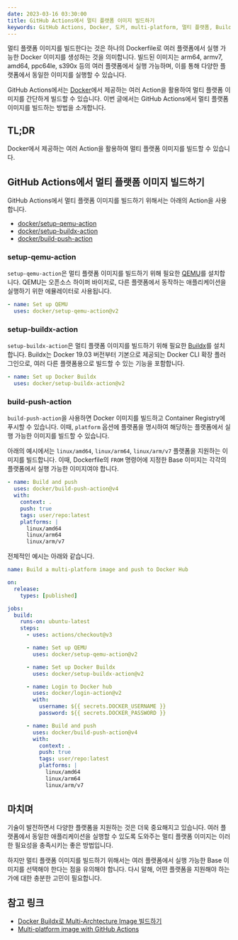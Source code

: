 ```yaml
---
date: 2023-03-16 03:30:00
title: GitHub Actions에서 멀티 플랫폼 이미지 빌드하기
keywords: GitHub Actions, Docker, 도커, multi-platform, 멀티 플랫폼, Buildx, QEMU
---
```


멀티 플랫폼 이미지를 빌드한다는 것은 하나의 Dockerfile로 여러 플랫폼에서 실행 가능한 Docker 이미지를 생성하는 것을 의미합니다.
빌드된 이미지는 arm64, armv7, amd64, ppc64le, s390x 등의 여러 플랫폼에서 실행 가능하며, 이를 통해 다양한 플랫폼에서 동일한 이미지를 실행할 수 있습니다.

GitHub Actions에서는 [Docker](https://github.com/docker)에서 제공하는 여러 Action을 활용하여 멀티 플랫폼 이미지를 간단하게 빌드할 수 있습니다.
이번 글에서는 GitHub Actions에서 멀티 플랫폼 이미지를 빌드하는 방법을 소개합니다.

## TL;DR

Docker에서 제공하는 여러 Action을 활용하여 멀티 플랫폼 이미지를 빌드할 수 있습니다.

## GitHub Actions에서 멀티 플랫폼 이미지 빌드하기

GitHub Actions에서 멀티 플랫폼 이미지를 빌드하기 위해서는 아래의 Action을 사용합니다.

- [docker/setup-qemu-action](https://github.com/docker/setup-qemu-action)
- [docker/setup-buildx-action](https://github.com/docker/setup-buildx-action)
- [docker/build-push-action](https://github.com/docker/build-push-action)

### setup-qemu-action

`setup-qemu-action`은 멀티 플랫폼 이미지를 빌드하기 위해 필요한 [QEMU](https://www.qemu.org)를 설치합니다.
QEMU는 오픈소스 하이퍼 바이저로, 다른 플랫폼에서 동작하는 애플리케이션을 실행하기 위한 에뮬레이터로 사용됩니다.

```yaml
- name: Set up QEMU
  uses: docker/setup-qemu-action@v2
```

### setup-buildx-action

`setup-buildx-action`은 멀티 플랫폼 이미지를 빌드하기 위해 필요한 [Buildx](https://github.com/docker/buildx)를 설치합니다.
Buildx는 Docker 19.03 버전부터 기본으로 제공되는 Docker CLI 확장 플러그인으로, 여러 다른 플랫폼용으로 빌드할 수 있는 기능을 포함합니다.

```yaml
- name: Set up Docker Buildx
  uses: docker/setup-buildx-action@v2
```

### build-push-action

`build-push-action`을 사용하면 Docker 이미지를 빌드하고 Container Registry에 푸시할 수 있습니다.
이때, `platform` 옵션에 플랫폼을 명시하여 해당하는 플랫폼에서 실행 가능한 이미지를 빌드할 수 있습니다.

아래의 예시에서는 `linux/amd64`, `linux/arm64`, `linux/arm/v7` 플랫폼을 지원하는 이미지를 빌드합니다.
이때, Dockerfile의 `FROM` 명령어에 지정한 Base 이미지는 각각의 플랫폼에서 실행 가능한 이미지여야 합니다.

```yaml
- name: Build and push
  uses: docker/build-push-action@v4
  with:
    context: .
    push: true
    tags: user/repo:latest
    platforms: |
      linux/amd64
      linux/arm64
      linux/arm/v7
```

전체적인 예시는 아래와 같습니다.

```yaml
name: Build a multi-platform image and push to Docker Hub

on:
  release:
    types: [published]

jobs:
  build:
    runs-on: ubuntu-latest
    steps:
      - uses: actions/checkout@v3

      - name: Set up QEMU
        uses: docker/setup-qemu-action@v2

      - name: Set up Docker Buildx
        uses: docker/setup-buildx-action@v2

      - name: Login to Docker hub
        uses: docker/login-action@v2
        with:
          username: ${{ secrets.DOCKER_USERNAME }}
          password: ${{ secrets.DOCKER_PASSWORD }}

      - name: Build and push
        uses: docker/build-push-action@v4
        with:
          context: .
          push: true
          tags: user/repo:latest
          platforms: |
            linux/amd64
            linux/arm64
            linux/arm/v7
```

## 마치며

기술이 발전하면서 다양한 플랫폼을 지원하는 것은 더욱 중요해지고 있습니다.
여러 플랫폼에서 동일한 애플리케이션을 실행할 수 있도록 도와주는 멀티 플랫폼 이미지는 이러한 필요성을 충족시키는 좋은 방법입니다.

하지만 멀티 플랫폼 이미지를 빌드하기 위해서는 여러 플랫폼에서 실행 가능한 Base 이미지를 선택해야 한다는 점을 유의해야 합니다.
다시 말해, 어떤 플랫폼을 지원해야 하는가에 대한 충분한 고민이 필요합니다.

## 참고 링크

- [Docker Buildx로 Multi-Archtecture Image 빌드하기](https://meetup.nhncloud.com/posts/255)
- [Multi-platform image with GitHub Actions](https://docs.docker.com/build/ci/github-actions/multi-platform/)
